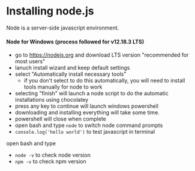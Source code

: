 # Installing node.js
Node is a server-side javascript environment.

#### Node for Windows (process followed for v12.18.3 LTS)
- go to https://nodejs.org and download LTS version "recommended for most users"
- lanuch install wizard and keep default settings
- select "Automatically install necessary tools"
  - if you don't select to do this automatically, you will need to install tools manually for node to work
- selecting "finish" will launch a node script to do the automatic installations using chocolatey
- press any key to continue will launch windows powershell
- downloading and installing everything will take some time.
- powershell will close when complete
- open bash and type `node` to switch node command prompts
- `console.log('hello world')` to test javascript in terminal

open bash and type
- `node -v` to check node version
- `npm -v` to check npm version
